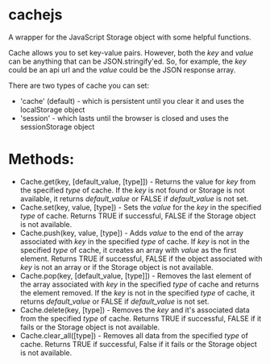 cachejs
=======

A wrapper for the JavaScript Storage object with some helpful functions.

Cache allows you to set key-value pairs. However, both the *key* and *value* can be anything that can be JSON.stringify'ed. So, for example, the *key* could be an api url and the *value* could be the JSON response array.

There are two types of cache you can set:
* 'cache' (default) - which is persistent until you clear it and uses the localStorage object
* 'session' - which lasts until the browser is closed and uses the sessionStorage object

Methods:
=======
* Cache.get(key, [default_value, [type]]) - Returns the value for *key* from the specified *type* of cache. If the *key* is not found or Storage is not available, it returns *default_value* or FALSE if *default_value* is not set.
* Cache.set(key, value, [type]) - Sets the *value* for the *key* in the specified *type* of cache. Returns TRUE if successful, FALSE if the Storage object is not available.
* Cache.push(key, value, [type]) - Adds *value* to the end of the array associated with *key* in the specified *type* of cache. If *key* is not in the specified *type* of cache, it creates an array with *value* as the first element. Returns TRUE if successful, FALSE if the object associated with *key* is not an array or if the Storage object is not available.
* Cache.pop(key, [default_value, [type]]) - Removes the last element of the array associated with *key* in the specified *type* of cache and returns the element removed. If the *key* is not in the specified *type* of cache, it returns *default_value* or FALSE if *default_value* is not set.
* Cache.delete(key, [type]) - Removes the *key* and it's associated data from the specified *type* of cache. Returns TRUE if successful, FALSE if it fails or the Storage object is not available.
* Cache.clear_all([type]) - Removes all data from the specified *type* of cache. Returns TRUE if successful, False if it fails or the Storage object is not available.
